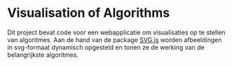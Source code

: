 # Visualisation of Algorithms
Dit project bevat code voor een webapplicatie om visualisaties op te stellen van algoritmes. Aan de hand van de package [SVG.js](https://svgjs.dev/docs/3.0/) worden afbeeldingen in svg-formaat dynamisch opgesteld en tonen ze de werking van de belangrijkste algoritmes. 

## 